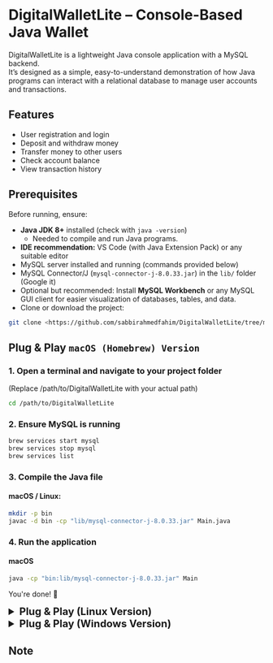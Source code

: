 # DigitalWalletLite – Console-Based Java Wallet

DigitalWalletLite is a lightweight Java console application with a MySQL backend.  
It’s designed as a simple, easy-to-understand demonstration of how Java programs can interact with a relational database to manage user accounts and transactions.

## Features

- User registration and login
- Deposit and withdraw money
- Transfer money to other users
- Check account balance
- View transaction history

## Prerequisites

Before running, ensure:

- **Java JDK 8+** installed (check with `java -version`)  
  - Needed to compile and run Java programs.
- **IDE recommendation:** VS Code (with Java Extension Pack) or any suitable editor
- MySQL server installed and running (commands provided below)  
- MySQL Connector/J (`mysql-connector-j-8.0.33.jar`) in the `lib/` folder (Google it)  
- Optional but recommended: Install **MySQL Workbench** or any MySQL GUI client for easier visualization of databases, tables, and data.  
- Clone or download the project:  
```bash
git clone <https://github.com/sabbirahmedfahim/DigitalWalletLite/tree/main>
```

## Plug & Play `macOS (Homebrew) Version`

### 1. Open a terminal and navigate to your project folder
(Replace /path/to/DigitalWalletLite with your actual path)
```bash
cd /path/to/DigitalWalletLite
```

### 2. Ensure MySQL is running
```bash
brew services start mysql
brew services stop mysql
brew services list
```

### 3. Compile the Java file
#### macOS / Linux:
```bash
mkdir -p bin
javac -d bin -cp "lib/mysql-connector-j-8.0.33.jar" Main.java
```

### 4. Run the application
#### macOS
```bash
java -cp "bin:lib/mysql-connector-j-8.0.33.jar" Main
```

You're done! 🎉

<details>
<summary style="font-size:20px; font-weight:bold;">Plug & Play (Linux Version)</summary>


### 1. Open a terminal and navigate to your project folder
(Replace /path/to/DigitalWalletLite with your actual path)
```bash
cd /path/to/DigitalWalletLite
```
### 2. Ensure MySQL is running
```bash
sudo systemctl start mysql
sudo systemctl stop mysql
sudo systemctl status mysql
```
### 3. Compile the Java file
```bash
mkdir -p bin
javac -d bin -cp "lib/mysql-connector-j-8.0.33.jar" Main.java
```
### 4. Run the application
```bash
java -cp "bin:lib/mysql-connector-j-8.0.33.jar" Main
```
</details>

<details>
<summary style="font-size:20px; font-weight:bold;">Plug & Play (Windows Version)</summary>


### 1. Open a terminal and navigate to your project folder
(Replace /path/to/DigitalWalletLite with your actual path)
```cmd
cd C:\path\to\DigitalWalletLite
```
### 2. Ensure MySQL is running
```cmd
net start mysql
net stop mysql
```
### 3. Compile the Java file
```cmd
mkdir bin
javac -d bin -cp "lib\mysql-connector-j-8.0.33.jar" Main.java
```
### 4. Run the application
```cmd
java -cp "bin;lib\mysql-connector-j-8.0.33.jar" Main
```
</details>

## Note



